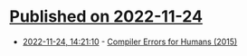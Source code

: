 # [Published on 2022-11-24](index.md)

* [2022-11-24, 14:21:10](https://lobste.rs/s/fpsxm6/compiler_errors_for_humans_2015) - [Compiler Errors for Humans (2015)](https://elm-lang.org/news/compiler-errors-for-humans)
